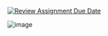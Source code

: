 [![Review Assignment Due Date](https://classroom.github.com/assets/deadline-readme-button-22041afd0340ce965d47ae6ef1cefeee28c7c493a6346c4f15d667ab976d596c.svg)](https://classroom.github.com/a/YfvsP8Zh)


![image](https://github.com/user-attachments/assets/65b88a68-49d0-4d31-877b-e8637097e7fa)
